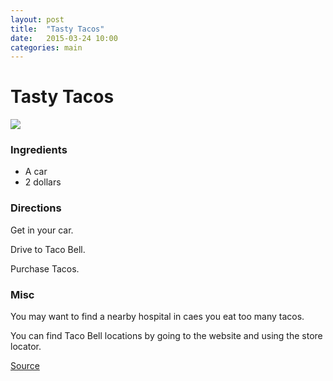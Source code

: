 ```yaml
---
layout: post
title:  "Tasty Tacos"
date:   2015-03-24 10:00
categories: main
---
```


# Tasty Tacos

![](http://images.wisegeek.com/tacos-on-a-white-plate.jpg)

### Ingredients
* A car
* 2 dollars

### Directions
Get in your car.

Drive to Taco Bell.

Purchase Tacos.

### Misc
You may want to find a nearby hospital in caes you eat too many tacos.

You can find Taco Bell locations by going to the website and using the store locator.

[Source](http://www.tacobell.com/)

